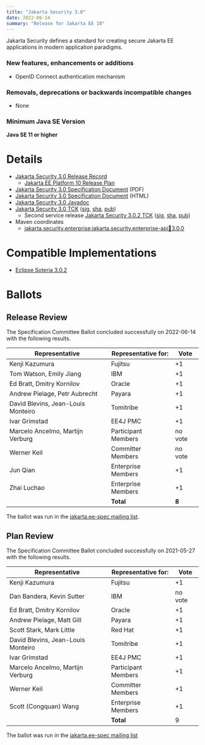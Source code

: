 ```yaml
---
title: "Jakarta Security 3.0"
date: 2022-06-14
summary: "Release for Jakarta EE 10"
---
```

Jakarta Security defines a standard for creating secure Jakarta EE applications in modern application paradigms.

### New features, enhancements or additions
<!-- List here -->
* OpenID Connect authentication mechanism

### Removals, deprecations or backwards incompatible changes
<!-- List here -->
* None

### Minimum Java SE Version
<!-- Specify the minimum required Java SE version for this specification -->
**Java SE 11 or higher**

# Details

* [Jakarta Security 3.0 Release Record](https://projects.eclipse.org/projects/ee4j.es/releases/3.0)
   * [Jakarta EE Platform 10 Release Plan](https://jakartaee.github.io/platform/jakartaee10/JakartaEE10ReleasePlan)
* [Jakarta Security 3.0 Specification Document](./jakarta-security-spec-3.0.pdf) (PDF)
* [Jakarta Security 3.0 Specification Document](./jakarta-security-spec-3.0.html) (HTML)
* [Jakarta Security 3.0 Javadoc](./apidocs)
* [Jakarta Security 3.0 TCK](https://download.eclipse.org/jakartaee/security/3.0/jakarta-security-tck-3.0.0.zip) ([sig](https://download.eclipse.org/jakartaee/security/3.0/jakarta-security-tck-3.0.0.zip.sig), [sha](https://download.eclipse.org/jakartaee/security/3.0/jakarta-security-tck-3.0.0.zip.sha256), [pub](https://raw.githubusercontent.com/jakartaee/specification-committee/master/jakartaee-spec-committee.pub))
   * Second service release [Jakarta Security 3.0.2 TCK](https://download.eclipse.org/jakartaee/security/3.0/jakarta-security-tck-3.0.2.zip) ([sig](https://download.eclipse.org/jakartaee/security/3.0/jakarta-security-tck-3.0.2.zip.sig), [sha](https://download.eclipse.org/jakartaee/security/3.0/jakarta-security-tck-3.0.2.zip.sha256), [pub](https://raw.githubusercontent.com/jakartaee/specification-committee/master/jakartaee-spec-committee.pub))
* Maven coordinates
  * [jakarta.security.enterprise:jakarta.security.enterprise-api:jar:3.0.0](https://central.sonatype.com/artifact/jakarta.security.enterprise/jakarta.security.enterprise-api/3.0.0/jar)

# Compatible Implementations

* [Eclipse Soteria 3.0.2](https://eclipse-ee4j.github.io/soteria)

# Ballots

## Release Review

The Specification Committee Ballot concluded successfully on 2022-06-14 with the following results.

| Representative                                 | Representative for: | Vote    |
|------------------------------------------------|---------------------|---------|
| Kenji Kazumura                                 | Fujitsu             |    +1   |
| Tom Watson, Emily Jiang                        | IBM                 |    +1   |
| Ed Bratt, Dmitry Kornilov                      | Oracle              |    +1   |
| Andrew Pielage, Petr Aubrecht                  | Payara              |    +1   |
| David Blevins, Jean-Louis Monteiro             | Tomitribe           |    +1   |
| Ivar Grimstad                                  | EE4J PMC            |    +1   |
| Marcelo Ancelmo, Martijn Verburg               | Participant Members | no vote |
| Werner Keil                                    | Committer Members   | no vote |
| Jun Qian                                       | Enterprise Members  |    +1   |
| Zhai Luchao                                    | Enterprise Members  |    +1   |
|                                                | **Total**           |  **8**  |

The ballot was run in the [jakarta.ee-spec mailing list](https://www.eclipse.org/lists/jakarta.ee-spec/msg02641.html).

## Plan Review

The Specification Committee Ballot concluded successfully on 2021-05-27 with the following results.

| Representative                                 | Representative for: | Vote |
|------------------------------------------------|---------------------|------|
| Kenji Kazumura                                 | Fujitsu             |  +1  |
| Dan Bandera, Kevin Sutter                      | IBM                 | no vote |
| Ed Bratt, Dmitry Kornilov                      | Oracle              |  +1  |
| Andrew Pielage, Matt Gill                      | Payara              |  +1  |
| Scott Stark, Mark Little                       | Red Hat             |  +1  |
| David Blevins, Jean-Louis Monteiro             | Tomitribe           |  +1  |
| Ivar Grimstad                                  | EE4J PMC            |  +1  |
| Marcelo Ancelmo, Martijn Verburg               | Participant Members |  +1  |
| Werner Keil                                    | Committer Members   |  +1  |
| Scott (Congquan) Wang                          | Enterprise Members  |  +1  |
|                                                | **Total**           |  9   |

The ballot was run in the [jakarta.ee-spec mailing list](https://www.eclipse.org/lists/jakarta.ee-spec/msg01743.html)
